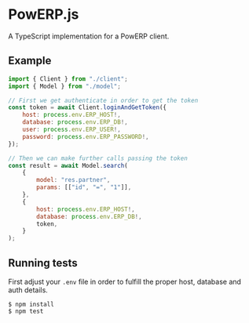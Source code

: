 # PowERP.js

A TypeScript implementation for a PowERP client.

## Example

```javascript
import { Client } from "./client";
import { Model } from "./model";

// First we get authenticate in order to get the token
const token = await Client.loginAndGetToken({
    host: process.env.ERP_HOST!,
    database: process.env.ERP_DB!,
    user: process.env.ERP_USER!,
    password: process.env.ERP_PASSWORD!,
});

// Then we can make further calls passing the token
const result = await Model.search(
    {
        model: "res.partner",
        params: [["id", "=", "1"]],
    },
    {
        host: process.env.ERP_HOST!,
        database: process.env.ERP_DB!,
        token,
    }
);
```

## Running tests

First adjust your `.env` file in order to fulfill the proper host, database and auth details.

```shell
$ npm install
$ npm test
```
